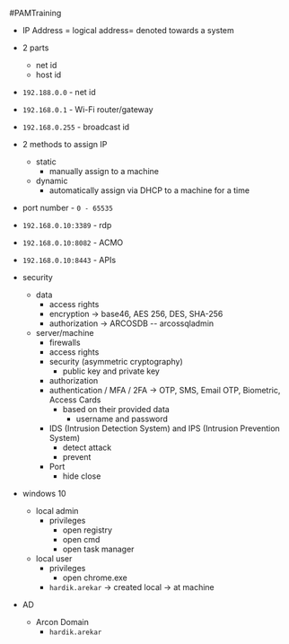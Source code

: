 #PAMTraining
* IP Address = logical address= denoted towards a system
* 2 parts
	* net id
	* host id
* `192.188.0.0` - net id
* `192.168.0.1` - Wi-Fi router/gateway


* `192.168.0.255` - broadcast id 

* 2 methods to assign IP
	* static 
		* manually assign to a machine
	* dynamic 
		* automatically assign via DHCP to a machine for a time

* port number - `0 - 65535`

* `192.168.0.10:3389` - rdp
* `192.168.0.10:8082` - ACMO
* `192.168.0.10:8443` - APIs

* security
	* data
		* access rights
		* encryption -> base46, AES 256, DES, SHA-256
		* authorization -> ARCOSDB -- arcossqladmin
	* server/machine
		* firewalls
		* access rights 
		* security (asymmetric cryptography)
			* public key and private key
		* authorization
		* authentication / MFA / 2FA  -> OTP, SMS, Email OTP, Biometric, Access Cards
			* based on their provided data 
				* username and password
		* IDS (Intrusion Detection System) and IPS (Intrusion Prevention System)
			* detect attack 
			* prevent
		* Port
			* hide close

* windows 10
	* local admin
		* privileges
			* open registry
			* open cmd
			* open task manager
	* local user 
		* privileges
			* open chrome.exe  
		* `hardik.arekar` -> created local -> at machine

* AD 
	* Arcon Domain
		* `hardik.arekar`

